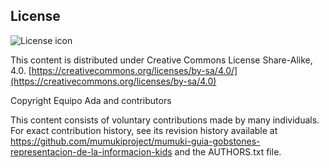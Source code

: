 ## License
![License icon](https://licensebuttons.net/l/by-sa/3.0/88x31.png)

This content is distributed under Creative Commons License Share-Alike, 4.0. [https://creativecommons.org/licenses/by-sa/4.0/](https://creativecommons.org/licenses/by-sa/4.0)

Copyright Equipo Ada and contributors

This content consists of voluntary contributions made by many
individuals. For exact contribution history, see its revision history
available at https://github.com/mumukiproject/mumuki-guia-gobstones-representacion-de-la-informacion-kids and the AUTHORS.txt file.

